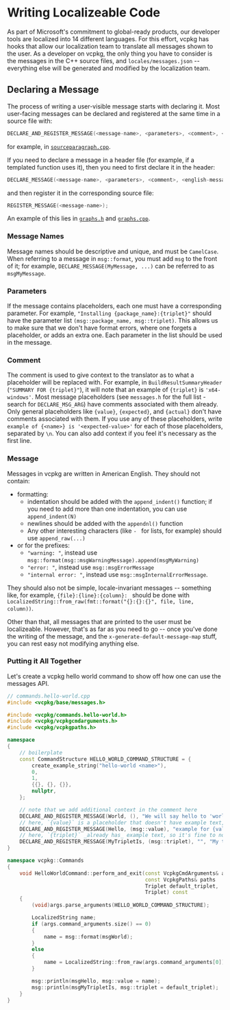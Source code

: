 # Writing Localizeable Code

As part of Microsoft's commitment to global-ready products, our developer tools are localized into 14 different languages.
For this effort, vcpkg has hooks that allow our localization team to translate all messages shown to the user.
As a developer on vcpkg, the only thing you have to consider is the messages in the C++ source files,
and `locales/messages.json` -- everything else will be generated and modified by the localization team.

## Declaring a Message

The process of writing a user-visible message starts with declaring it.
Most user-facing messages can be declared and registered at the same time in a source file with:

```cxx
DECLARE_AND_REGISTER_MESSAGE(<message-name>, <parameters>, <comment>, <english-message>);
```

for example, in [`sourceparagraph.cpp`].

If you need to declare a message in a header file
(for example, if a templated function uses it),
then you need to first declare it in the header:

```cxx
DECLARE_MESSAGE(<message-name>, <parameters>, <comment>, <english-message>);
```

and then register it in the corresponding source file:

```cxx
REGISTER_MESSAGE(<message-name>);
```

An example of this lies in [`graphs.h`] and [`graphs.cpp`].

[`sourceparagraph.cpp`]: https://github.com/microsoft/vcpkg-tool/blob/13a09ef0359e259627d46560a22a6e182730da7b/src/vcpkg/sourceparagraph.cpp#L24-L28
[`graphs.h`]: https://github.com/microsoft/vcpkg-tool/blob/ca8099607bfa71adac301b56c601fd71d8ccab9b/include/vcpkg/base/graphs.h#L13
[`graphs.cpp`]: https://github.com/microsoft/vcpkg-tool/blob/ca8099607bfa71adac301b56c601fd71d8ccab9b/src/vcpkg/base/graphs.cpp#L5

### Message Names

Message names should be descriptive and unique, and must be `CamelCase`.
When referring to a message in `msg::format`, you must add `msg` to the front of it; for example,
`DECLARE_MESSAGE(MyMessage, ...)` can be referred to as `msgMyMessage`.

### Parameters

If the message contains placeholders, each one must have a corresponding parameter.
For example, `"Installing {package_name}:{triplet}"` should have the parameter list `(msg::package_name, msg::triplet)`.
This allows us to make sure that we don't have format errors, where one forgets a placeholder,
or adds an extra one.
Each parameter in the list should be used in the message.

### Comment

The comment is used to give context to the translator as to what a placeholder will be replaced with.
For example, in `BuildResultSummaryHeader` (`"SUMMARY FOR {triplet}"`),
it will note that an example of `{triplet}` is `'x64-windows'`.
Most message placeholders (see `messages.h` for the full list - search for `DECLARE_MSG_ARG`) have comments associated with them already.
Only general placeholders like `{value}`, `{expected}`, and `{actual}` don't have comments associated with them.
If you use any of these placeholders, write `example of {<name>} is '<expected-value>'` for each of those placeholders,
separated by `\n`. You can also add context if you feel it's necessary as the first line.

### Message

Messages in vcpkg are written in American English. They should not contain:

* formatting:
  - indentation should be added with the `append_indent()` function;
    if you need to add more than one indentation, you can use `append_indent(N)`
  - newlines should be added with the `appendnl()` function
  - Any other interesting characters (like `- ` for lists, for example) should use `append_raw(...)`
* or for the prefixes:
  - `"warning: "`, instead use `msg::format(msg::msgWarningMessage).append(msgMyWarning)`
  - `"error: "`, instead use `msg::msgErrorMessage`
  - `"internal error: "`, instead use `msg::msgInternalErrorMessage`.

They should also not be simple, locale-invariant messages -- something like, for example,
`{file}:{line}:{column}: ` should be done with `LocalizedString::from_raw(fmt::format("{}:{}:{}", file, line, column))`.

Other than that, all messages that are printed to the user must be localizeable.
However, that's as far as you need to go -- once you've done the writing of the message, and the `x-generate-default-message-map` stuff,
you can rest easy not modifying anything else.

### Putting it All Together

Let's create a vcpkg hello world command to show off how one can use the messages API.

```cxx
// commands.hello-world.cpp
#include <vcpkg/base/messages.h>

#include <vcpkg/commands.hello-world.h>
#include <vcpkg/vcpkgcmdarguments.h>
#include <vcpkg/vcpkgpaths.h>

namespace
{
    // boilerplate
    const CommandStructure HELLO_WORLD_COMMAND_STRUCTURE = {
        create_example_string("hello-world <name>"),
        0,
        1,
        {{}, {}, {}},
        nullptr,
    };

    // note that we add additional context in the comment here
    DECLARE_AND_REGISTER_MESSAGE(World, (), "We will say hello to 'world' if no name is given", "world");
    // here, `{value}` is a placeholder that doesn't have example text, so we need to give it ourselves
    DECLARE_AND_REGISTER_MESSAGE(Hello, (msg::value), "example for {value} is 'world'", "Hello, {value}!");
    // here, `{triplet}` _already has_ example text, so it's fine to not give a comment
    DECLARE_AND_REGISTER_MESSAGE(MyTripletIs, (msg::triplet), "", "My triplet is {triplet}.");
}

namespace vcpkg::Commands
{
    void HelloWorldCommand::perform_and_exit(const VcpkgCmdArguments& args,
                                             const VcpkgPaths& paths
                                             Triplet default_triplet,
                                             Triplet) const
    {
        (void)args.parse_arguments(HELLO_WORLD_COMMAND_STRUCTURE); 

        LocalizedString name;
        if (args.command_arguments.size() == 0)
        {
            name = msg::format(msgWorld);
        }
        else
        {
            name = LocalizedString::from_raw(args.command_arguments[0]);
        }

        msg::println(msgHello, msg::value = name);
        msg::println(msgMyTripletIs, msg::triplet = default_triplet);
    }
}
```

